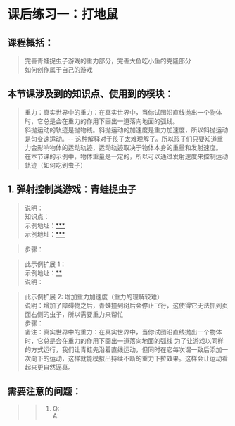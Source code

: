 # 课后练习一：打地鼠

## 课程概括：   
> 完善青蛙捉虫子游戏的重力部分，完善大鱼吃小鱼的克隆部分      
> 如何创作属于自己的游戏   

## 本节课涉及到的知识点、使用到的模块：  
> 重力：真实世界中的重力：在真实世界中，当你试图沿直线抛出一个物体时，它总是会在重力的作用下画出一道落向地面的弧线。  
        斜抛运动的轨迹是抛物线。斜抛运动的加速度是重力加速度，所以斜抛运动是匀变速运动。-- 这种解释对于孩子太难理解了。所以孩子们只要知道重力会影响物体的运动轨迹，运动轨迹取决于物体本身的重量和发射速度。   
        在本节课的示例中，物体重量是一定的，所以可以通过发射速度来控制运动轨迹（如何吃到虫子）


## 1. 弹射控制类游戏：青蛙捉虫子      
> 说明：     
> 知识点：     
> 示例地址：[***](https://scratch.mit.edu/projects/***/editor)   
> 示例地址：[***](https://scratch.mit.edu/projects/***/editor)

> 步骤：

> 此示例扩展 1：    
> 示例地址：[**](https://scratch.mit.edu/projects/**/editor)   
> 说明：   

> 此示例扩展 2: 增加重力加速度（重力的理解较难）    
> 说明：增加了障碍物之后，青蛙撞到树后会停止飞行，这使得它无法抓到页面右侧的虫子，所以需要重力来帮忙   
> 步骤：     
> 备注：真实世界中的重力：在真实世界中，当你试图沿直线抛出一个物体时，它总是会在重力的作用下画出一道落向地面的弧线
        为了让游戏以同样的方式运行，我们让青蛙先沿着直线运动，但同时在它每次谓一致后添加一次向下的运动，这样就能模拟出持续不断的重力下拉效果。这样会让运动看起来更自然逼真。    
        


## 需要注意的问题：  
>>1. Q:          
     A:        
     
     
     
 
